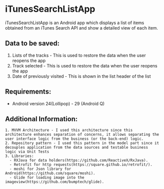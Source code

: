 # iTunesSearchListApp
iTunesSearchListApp is an Android app which displays a list of items obtained from an iTunes Search API and show a detailed view of each item.


## Data to be saved:
  1. Lists of the tracks - This is used to restore the data when the user reopens the app
  2. Track selected - This is used to restore the data when the user reopens the app
  3. Date of previously visited - This is shown in the list header of the list
   
 ## Requirements:
  - Android version 24(Lollipop) - 29 (Android Q)
  
 ## Additional Information:
    1. MVVM Architecture - I used this architecture since this architecture enhances separation of concerns, it allows separating the user interface logic from the business (or the back-end) logic. 
    2. Repository pattern - I used this pattern in the model part since it decouples application from the data sources and testable business logic via Unit Tests
    3. Libraries:
      - RXJava for data holders(https://github.com/ReactiveX/RxJava).
      - Retrofit for http requests(https://square.github.io/retrofit/).
      - moshi for Json library for Android(https://github.com/square/moshi).
      - Glide for loading image into the imageview(https://github.com/bumptech/glide).

